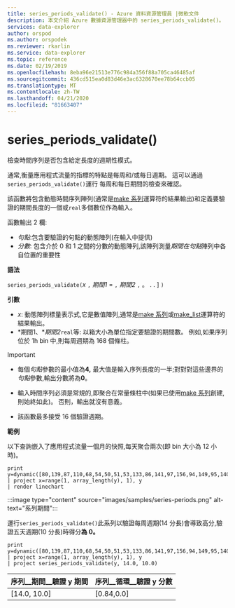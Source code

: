 ```yaml
---
title: series_periods_validate() - Azure 資料資源管理員 |微軟文件
description: 本文介紹 Azure 數據資源管理器中的 series_periods_validate()。
services: data-explorer
author: orspod
ms.author: orspodek
ms.reviewer: rkarlin
ms.service: data-explorer
ms.topic: reference
ms.date: 02/19/2019
ms.openlocfilehash: 8eba96e21513e776c984a356f88a705ca46485af
ms.sourcegitcommit: 436cd515ea0d83d46e3ac6328670ee78b64ccb05
ms.translationtype: MT
ms.contentlocale: zh-TW
ms.lasthandoff: 04/21/2020
ms.locfileid: "81663407"
---
```

# <a name="series_periods_validate"></a>series_periods_validate()

檢查時間序列是否包含給定長度的週期性模式。  

通常,衡量應用程式流量的指標的特點是每周和/或每日週期。 這可以通過`series_periods_validate()`運行 每周和每日期間的檢查來確認。

該函數將包含動態時間序列陣列(通常是[make 系列](make-seriesoperator.md)運算符的結果輸出)和定義要驗證的期間長度的一個或`real`多個數位作為輸入。 

函數輸出 2 欄:
* *句點*:包含要驗證的句點的動態陣列(在輸入中提供)
* *分數*: 包含介於 0 和 1 之間的分數的動態陣列,該陣列測量*期間在句點*陣列中各自位置的重要性

**語法**

`series_periods_validate(`*x* `,` *期間1* = `,` *期間2* `,` 。 . . ] `)`

**引數**

* *x*: 動態陣列標量表示式,它是數值陣列,通常是[make 系列](make-seriesoperator.md)或[make_list](makelist-aggfunction.md)運算符的結果輸出。
* *期間1、**期間2*`real`等: 以箱大小為單位指定要驗證的期間數。 例如,如果序列位於 1h bin 中,則每周週期為 168 個條柱。

> [!IMPORTANT]
> * 每個*句點*參數的最小值為**4,** 最大值是輸入序列長度的一半;對對對這些邊界的*句點*參數,輸出分數將為**0**。
>
> * 輸入時間序列必須是常規的,即聚合在常量條柱中(如果已使用[make 系列](make-seriesoperator.md)創建,則始終如此)。 否則，輸出就沒有意義。
> 
> * 該函數最多接受 16 個驗證週期。


**範例**

以下查詢嵌入了應用程式流量一個月的快照,每天聚合兩次(即 bin 大小為 12 小時)。

```kusto
print y=dynamic([80,139,87,110,68,54,50,51,53,133,86,141,97,156,94,149,95,140,77,61,50,54,47,133,72,152,94,148,105,162,101,160,87,63,53,55,54,151,103,189,108,183,113,175,113,178,90,71,62,62,65,165,109,181,115,182,121,178,114,170])
| project x=range(1, array_length(y), 1), y  
| render linechart 
```

:::image type="content" source="images/samples/series-periods.png" alt-text="系列期間":::

運行`series_periods_validate()`此系列以驗證每周週期(14 分長)會導致高分,驗證五天週期(10 分長)時得分**為 0。**

```kusto
print y=dynamic([80,139,87,110,68,54,50,51,53,133,86,141,97,156,94,149,95,140,77,61,50,54,47,133,72,152,94,148,105,162,101,160,87,63,53,55,54,151,103,189,108,183,113,175,113,178,90,71,62,62,65,165,109,181,115,182,121,178,114,170])
| project x=range(1, array_length(y), 1), y  
| project series_periods_validate(y, 14.0, 10.0)
```

| 序列\_\_期間\_\_驗證 y 期間  | 序列\_\_循環\_\_驗證 y 分數 |
|-------------|-------------------|
| [14.0, 10.0] | [0.84,0.0]  |